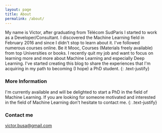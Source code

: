 ```yaml
---
layout: page
title: About
permalink: /about/
---
```


My name is Victor, after graduating from Télécom SudParis I started to work as a Developer/Consultant. I discovered the Machine Learning field in February 2016 and since I didn't stop to learn about it. I've followed numerous courses online. Be it Mooc, Courses (Materials freely available) from top Universities or books. I recently quit my job and want to focus on learning more and more about Machine Learning and especially Deep Learning. I've started creating this blog to share the experiences that I'm acquiring in my path to becoming (I hope) a PhD student.
{: .text-justify}

### More Information
I'm currently available and will be delighted to start a PhD in the field of Machine Learning. If you are looking for someone motivated and interested in the field of Machine Learning don't hesitate to contact me.
{: .text-justify}

### Contact me
[victor.busa@gmail.com](mailto:victor.busa@gmail.com)